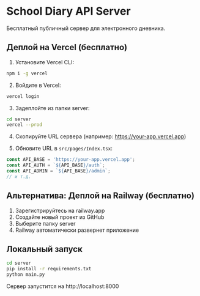 # School Diary API Server

Бесплатный публичный сервер для электронного дневника.

## Деплой на Vercel (бесплатно)

1. Установите Vercel CLI:
```bash
npm i -g vercel
```

2. Войдите в Vercel:
```bash
vercel login
```

3. Задеплойте из папки server:
```bash
cd server
vercel --prod
```

4. Скопируйте URL сервера (например: https://your-app.vercel.app)

5. Обновите URL в `src/pages/Index.tsx`:
```typescript
const API_BASE = 'https://your-app.vercel.app';
const API_AUTH = `${API_BASE}/auth`;
const API_ADMIN = `${API_BASE}/admin`;
// и т.д.
```

## Альтернатива: Деплой на Railway (бесплатно)

1. Зарегистрируйтесь на railway.app
2. Создайте новый проект из GitHub
3. Выберите папку server
4. Railway автоматически развернет приложение

## Локальный запуск

```bash
cd server
pip install -r requirements.txt
python main.py
```

Сервер запустится на http://localhost:8000

